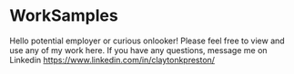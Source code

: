 # WorkSamples
Hello potential employer or curious onlooker! 
Please feel free to view and use any of my work here. If you have any questions, message me on Linkedin https://www.linkedin.com/in/claytonkpreston/

